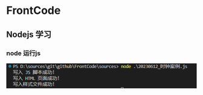 # FrontCode

## Nodejs 学习

### node 运行js

![image-20230612092303662](docs\imgs\image-20230612092303662.png)

